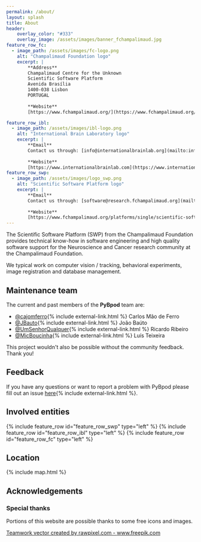 ```yaml
---
permalink: /about/
layout: splash
title: About
header:
    overlay_color: "#333"
    overlay_image: /assets/images/banner_fchampalimaud.jpg
feature_row_fc:
  - image_path: /assets/images/fc-logo.png
    alt: "Champalimaud Foundation logo"
    excerpt: |
        **Address**  
        Champalimaud Centre for the Unknown  
        Scientific Software Platform  
        Avenida Brasília  
        1400-038 Lisbon  
        PORTUGAL  
          
        **Website**
        [https://www.fchampalimaud.org/](https://www.fchampalimaud.org/){:target="_blank"} <i class="fas fa-external-link-alt fa-xs"/> 

feature_row_ibl:
  - image_path: /assets/images/ibl-logo.png
    alt: "International Brain Laboratory logo"
    excerpt: |
        **Email**  
        Contact us through: [info@internationalbrainlab.org](mailto:info@internationalbrainlab.org)
          
        **Website**  
        [https://www.internationalbrainlab.com](https://www.internationalbrainlab.com){:target="_blank"} <i class="fas fa-external-link-alt fa-xs"/> 
feature_row_swp:
  - image_path: /assets/images/logo_swp.png
    alt: "Scientific Software Platform logo"
    excerpt: |
        **Email**  
        Contact us through: [software@research.fchampalimaud.org](mailto:software@research.fchampalimaud.org)  
          
        **Website**  
        [https://www.fchampalimaud.org/platforms/single/scientific-software](https://www.fchampalimaud.org/platforms/single/scientific-software){:target="_blank"} <i class="fas fa-external-link-alt fa-xs"/> 
---
```


The Scientific Software Platform (SWP) from the Champalimaud Foundation provides technical know-how in software engineering and high quality software support for the Neuroscience and Cancer research community at the Champalimaud Foundation.

We typical work on computer vision / tracking, behavioral experiments, image registration and database management.

## Maintenance team ##

The current and past members of the **PyBpod** team are:

* [@cajomferro](https://github.com/cajomferro/){% include external-link.html %} Carlos Mão de Ferro
* [@JBauto](https://github.com/JBauto){% include external-link.html %} João Baúto
* [@UmSenhorQualquer](https://github.com/UmSenhorQualquer/){% include external-link.html %} Ricardo Ribeiro
* [@MicBoucinha](https://github.com/MicBoucinha/){% include external-link.html %} Luís Teixeira

This project wouldn't also be possible without the community feedback. Thank you!

## Feedback ##

If you have any questions or want to report a problem with PyBpod please fill out an issue [here](https://github.com/pybpod/pybpod/issues){% include external-link.html %}.

## Involved entities ##

{% include feature_row id="feature_row_swp" type="left" %}
{% include feature_row id="feature_row_ibl" type="left" %}
{% include feature_row id="feature_row_fc" type="left" %}

## Location ##

{% include map.html %}

## Acknowledgements ##

### Special thanks ###
Portions of this website are possible thanks to some free icons and images.

<a href="https://www.freepik.com/free-vector/teamwork-connecting-jigsaw-puzzle-piece_3046727.htm">Teamwork vector created by rawpixel.com - www.freepik.com</a>
